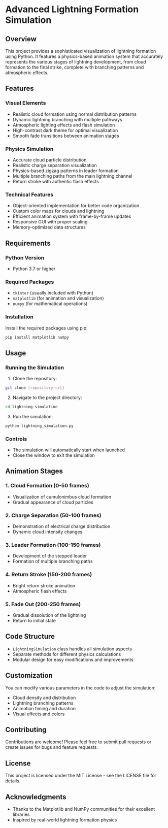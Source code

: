 # Advanced Lightning Formation Simulation

## Overview

This project provides a sophisticated visualization of lightning formation using Python. It features a physics-based animation system that accurately represents the various stages of lightning development, from cloud formation to the final strike, complete with branching patterns and atmospheric effects.

## Features

### Visual Elements
* Realistic cloud formation using normal distribution patterns
* Dynamic lightning branching with multiple pathways
* Atmospheric lighting effects and flash simulation
* High-contrast dark theme for optimal visualization
* Smooth fade transitions between animation stages

### Physics Simulation
* Accurate cloud particle distribution
* Realistic charge separation visualization
* Physics-based zigzag patterns in leader formation
* Multiple branching paths from the main lightning channel
* Return stroke with authentic flash effects

### Technical Features
* Object-oriented implementation for better code organization
* Custom color maps for clouds and lightning
* Efficient animation system with frame-by-frame updates
* Responsive GUI with proper scaling
* Memory-optimized data structures

## Requirements

### Python Version
* Python 3.7 or higher

### Required Packages
* `tkinter` (usually included with Python)
* `matplotlib` (for animation and visualization)
* `numpy` (for mathematical operations)

### Installation

Install the required packages using pip:

```bash
pip install matplotlib numpy
```

## Usage

### Running the Simulation

1. Clone the repository:
```bash
git clone [repository-url]
```

2. Navigate to the project directory:
```bash
cd lightning-simulation
```

3. Run the simulation:
```bash
python lightning_simulation.py
```

### Controls
* The simulation will automatically start when launched
* Close the window to exit the simulation

## Animation Stages

### 1. Cloud Formation (0-50 frames)
* Visualization of cumulonimbus cloud formation
* Gradual appearance of cloud particles

### 2. Charge Separation (50-100 frames)
* Demonstration of electrical charge distribution
* Dynamic cloud intensity changes

### 3. Leader Formation (100-150 frames)
* Development of the stepped leader
* Formation of multiple branching paths

### 4. Return Stroke (150-200 frames)
* Bright return stroke animation
* Atmospheric flash effects

### 5. Fade Out (200-250 frames)
* Gradual dissolution of the lightning
* Return to initial state

## Code Structure
* `LightningSimulation` class handles all simulation aspects
* Separate methods for different physics calculations
* Modular design for easy modifications and improvements

## Customization

You can modify various parameters in the code to adjust the simulation:
* Cloud density and distribution
* Lightning branching patterns
* Animation timing and duration
* Visual effects and colors

## Contributing

Contributions are welcome! Please feel free to submit pull requests or create issues for bugs and feature requests.

## License

This project is licensed under the MIT License - see the LICENSE file for details.

## Acknowledgments

* Thanks to the Matplotlib and NumPy communities for their excellent libraries
* Inspired by real-world lightning formation physics
